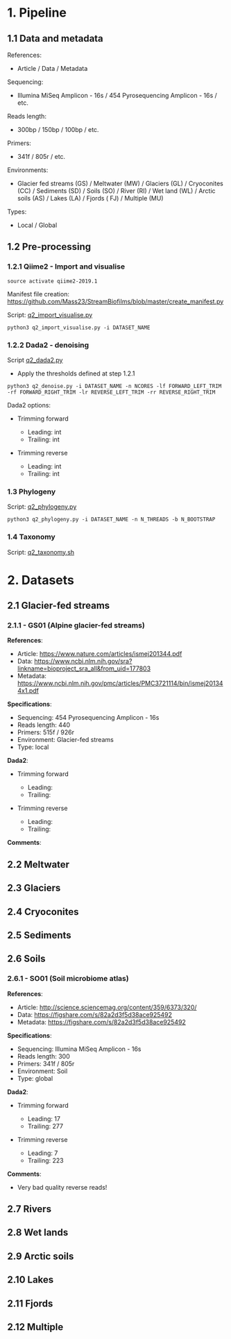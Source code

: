 # 1. Pipeline
## 1.1 Data and metadata
References:
- Article / Data / Metadata

Sequencing: 
  - Illumina MiSeq Amplicon - 16s / 454 Pyrosequencing Amplicon - 16s / etc.
  
Reads length:
  - 300bp / 150bp / 100bp / etc.
  
Primers: 
  - 341f / 805r / etc.

Environments:
  - Glacier fed streams (GS) / Meltwater (MW) / Glaciers (GL) / Cryoconites (CC) / Sediments (SD) / Soils (SO) / River (RI) / Wet land (WL) / Arctic soils (AS) / Lakes (LA) / Fjords ( FJ) / Multiple (MU)
 
Types:
  - Local / Global

## 1.2 Pre-processing

### 1.2.1 Qiime2 - Import and visualise

```source activate qiime2-2019.1```

Manifest file creation: https://github.com/Mass23/StreamBiofilms/blob/master/create_manifest.py

Script: [q2_import_visualise.py](https://github.com/Mass23/StreamBiofilms/blob/master/q2_import_visualise.py)

```python3 q2_import_visualise.py -i DATASET_NAME```

### 1.2.2 Dada2 - denoising

Script [q2_dada2.py](https://github.com/Mass23/StreamBiofilms/blob/master/q2_dada2.py)
- Apply the thresholds defined at step 1.2.1

```python3 q2_denoise.py -i DATASET_NAME -n NCORES -lf FORWARD_LEFT_TRIM -rf FORWARD_RIGHT_TRIM -lr REVERSE_LEFT_TRIM -rr REVERSE_RIGHT_TRIM```

Dada2 options:

- Trimming forward
    - Leading:  int
    - Trailing: int
    
- Trimming reverse
    - Leading:  int
    - Trailing: int

### 1.3 Phylogeny
Script: [q2_phylogeny.py](https://github.com/Mass23/StreamBiofilms/blob/master/q2_phylogeny.py)

```python3 q2_phylogeny.py -i DATASET_NAME -n N_THREADS -b N_BOOTSTRAP```

### 1.4 Taxonomy
Script: [q2_taxonomy.sh](https://github.com/Mass23/StreamBiofilms/blob/master/q2_phylogeny.sh)

# 2. Datasets
## 2.1 Glacier-fed streams
### 2.1.1 - GS01 (Alpine glacier-fed streams)
**References**:

- Article: https://www.nature.com/articles/ismej201344.pdf
- Data: https://www.ncbi.nlm.nih.gov/sra?linkname=bioproject_sra_all&from_uid=177803
- Metadata: https://www.ncbi.nlm.nih.gov/pmc/articles/PMC3721114/bin/ismej201344x1.pdf

**Specifications**:

- Sequencing: 454 Pyrosequencing Amplicon - 16s
- Reads length: 440
- Primers: 515f / 926r
- Environment: Glacier-fed streams
- Type: local

**Dada2**:

- Trimming forward
    - Leading: 
    - Trailing: 
    
- Trimming reverse
    - Leading: 
    - Trailing: 

**Comments**: 

## 2.2 Meltwater
## 2.3 Glaciers
## 2.4 Cryoconites
## 2.5 Sediments
## 2.6 Soils
### 2.6.1 - SO01 (Soil microbiome atlas)
**References**:

- Article: http://science.sciencemag.org/content/359/6373/320/
- Data: https://figshare.com/s/82a2d3f5d38ace925492
- Metadata: https://figshare.com/s/82a2d3f5d38ace925492

**Specifications**:

- Sequencing: Illumina MiSeq Amplicon - 16s
- Reads length: 300
- Primers: 341f / 805r
- Environment: Soil
- Type: global

**Dada2**:

- Trimming forward
    - Leading: 17
    - Trailing: 277
    
- Trimming reverse
    - Leading: 7
    - Trailing: 223

**Comments**: 
- Very bad quality reverse reads!

## 2.7 Rivers
## 2.8 Wet lands
## 2.9 Arctic soils
## 2.10 Lakes
## 2.11 Fjords
## 2.12 Multiple


